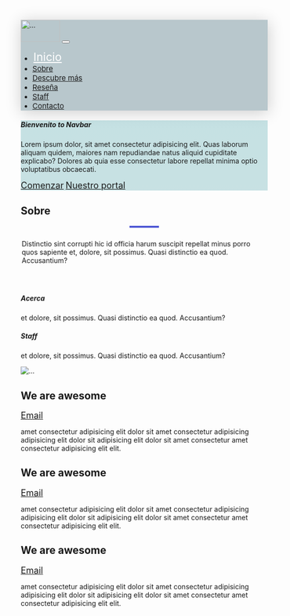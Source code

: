 <!DOCTYPE html>
<html lang="en">
<head>
    <meta charset="UTF-8">
    <meta name="viewport" content="width=device-width, initial-scale=1.0">
    <title>Navbar</title>
    <link rel="stylesheet" href="bootstrap-5.3.3-dist/css/bootstrap.min.css">
    <link rel="stylesheet" href="https://cdn.jsdelivr.net/npm/bootstrap@5.3.3/dist/css/bootstrap.min.css">
    <style>
        .navbar {
            background: rgba(101, 134, 145, 0.452);
            box-shadow: 1px 4px 30px rgba(0, 0, 0, 0.192);
            }
        .logo {
            width: 80px;
            height: 45px;
            }
        .mi-link {
            color: white;
            font-size: 23px;
            padding: 2px;
            }
        .m-link {
            font-size: 15px;
            padding: 10px 0;
            }
        .nav-link {
            margin-right: 10px;
            }
        .mi-link:hover {
            color: wheat;
            }
        #hero {
            background: linear-gradient(#59abb157, #60abb157), url(../images/pexels-pixabay-417173.jpg);
            background-position: center;
            background-size: cover;
            }
        .btn {
            font-size: 18px;
            text-align: center;
            border-radius: 0;
            }
        .section-title {
            margin-bottom: 60px;
            }
        .section-title .line {
            width: 60px;
            height: 4px;
            background: #4e57d4;
            margin: 16px auto 24px auto;
            }
        .section-title p {
            max-width: 500px;
            margin-left: auto;
            margin-right: auto; 
            }
        .custom-Ab {
            align-items: center;
            }
    </style>
</head>
<body>
    <!-- Navbar -->
    <nav class="navbar navbar-expand-lg fixed-top">
        <div class="container-fluid">
          <img class="logo" src="../Opciones de ayuda de bootstrap/assets/images/pexels-scottwebb-430205.jpg" width="100" alt="...">
          <button class="navbar-toggler" type="button" data-bs-toggle="collapse" data-bs-target="#navbarNavAltMarkup" aria-controls="navbarNavAltMarkup" aria-expanded="false" aria-label="Toggle navigation">
            <span class="navbar-toggler-icon"></span>
          </button>
          <div class="collapse navbar-collapse" id="navbarNavAltMarkup">
                <ul class="navbar-nav ms-auto">
                    <li class="nav-item">
                        <a class="nav-link mi-link" aria-current="page" href="#Inicio">Inicio</a></li>
                    <li class="nav-item">
                        <a class="nav-link m-link text-white" aria-current="page" href="#Sobre">Sobre</a></li>
                    <li class="nav-item">
                        <a class="nav-link m-link text-white" aria-current="page" href="#Descubre más">Descubre más</a></li>
                    <li class="nav-item">
                        <a class="nav-link m-link text-white" aria-current="page" href="#Reseña">Reseña</a></li>
                    <li class="nav-item">
                        <a class="nav-link m-link text-white" aria-current="page" href="#Staff">Staff</a></li>
                    <li class="nav-item">
                        <a class="nav-link m-link text-white" aria-current="page" href="#Contacto">Contacto</a></li>
                </ul>
          </div>
        </div>
    </nav>
    <section id="hero" class="min-vh-100 d-flex align-items-center text-center">
        <div class="container">
            <div class="row">
                <div class="col-12">
                    <h5 class="text-uppercase fw-semibold display-1 mi-h5">Bienvenito to Navbar</h5>
                    <p class="mi-h5">Lorem ipsum dolor, sit amet consectetur adipisicing elit. Quas laborum aliquam quidem, maiores nam repudiandae natus aliquid cupiditate explicabo? Dolores ab quia esse consectetur labore repellat minima optio voluptatibus obcaecati.</p>
                    <div class="boton">
                        <a href="#" class="btn btn-info mi-btn px-5 ms-3">Comenzar</a>
                        <a href="#" class="btn btn-light mi-btn px-5 ms-3">Nuestro portal</a>
                    </div>
                </div>
            </div>
        </div>
    </section>
    <section id="about" class="section-padding">
        <div class="container-fluid">
            <div class="row">
                <div class="col-12">
                    <div class="section-title">
                        <h1 class="display-4 fw-semibold text-center mt-5">Sobre</h1>
                        <div class="line"></div>
                        <p class="text-center">Distinctio sint corrupti hic id officia harum suscipit repellat minus porro quos sapiente et, dolore, sit possimus. Quasi distinctio ea quod. Accusantium?</p>
                    <!-- Voy hacer que abajo de Sobre haya dos textos mas que den informacion de sobre para que puedan linkear sobre -->
                    </div>
                    <div class="d-flex justify-content: space-betwen; custom-Ab">
                        <div>
                            <h5 class="text-center mt-5">Acerca</h5>
                            <p class="text-center">et dolore, sit possimus. Quasi distinctio ea quod. Accusantium?</p>
                        </div>
                        <div>
                            <h5 class="text-center mt-5">Staff</h5>
                            <p class="text-center">et dolore, sit possimus. Quasi distinctio ea quod. Accusantium?</p>
                        </div>
                    </div>
                </div>
            </div>
            <div class="row align-items-right">
                <div class="col-md-6">
                    <img src="assets/images/franco-figueroa-elkVRHxgmGE-unsplash.jpg" class="img-fluid rounded" alt="...">
                </div>
                <div class="col-md-6 d-flex flex-column">
                    <div class="mb-3 py-5">
                        <h2 id="Descubre más">We are awesome</h2>
                        <a type="button" class="btn btn-info px-2" href="#email">Email</a>
                        <p>amet consectetur adipisicing elit dolor sit amet consectetur adipisicing adipisicing elit dolor sit adipisicing elit dolor sit amet consectetur amet consectetur adipisicing  elit elit.</p>
                    </div>
                    <div class="mb-3 py-5">
                        <h2 id="Descubre más">We are awesome</h2>
                        <a type="button" class="btn btn-info px-2" href="#email">Email</a>
                        <p>amet consectetur adipisicing elit dolor sit amet consectetur adipisicing adipisicing elit dolor sit adipisicing elit dolor sit amet consectetur amet consectetur adipisicing  elit elit.</p>
                    </div>
                    <div class="mb-3 py-5">
                        <h2 id="Descubre más">We are awesome</h2>
                        <a type="button" class="btn btn-info px-2" href="#email">Email</a>
                        <p>amet consectetur adipisicing elit dolor sit amet consectetur adipisicing adipisicing elit dolor sit adipisicing elit dolor sit amet consectetur amet consectetur adipisicing  elit elit.</p>
                    </div>
                </div>
            </div>
        </div>
    </section>
    <script src="https://cdn.jsdelivr.net/npm/bootstrap@5.3.3/dist/js/bootstrap.bundle.min.js"></script>
</body>
</html>
